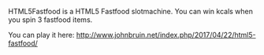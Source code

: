 HTML5Fastfood is a HTML5 Fastfood slotmachine. 
You can win kcals when you spin 3 fastfood items.

You can play it here: http://www.johnbruin.net/index.php/2017/04/22/html5-fastfood/

